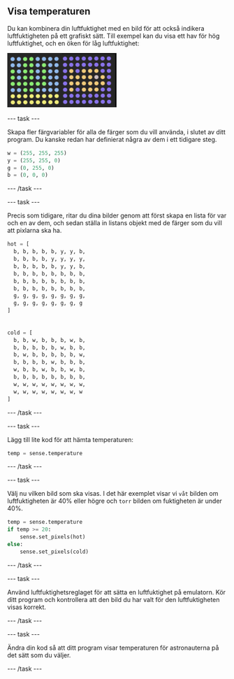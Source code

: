 ## Visa temperaturen

Du kan kombinera din luftfuktighet med en bild för att också indikera luftfuktigheten på ett grafiskt sätt. Till exempel kan du visa ett hav för hög luftfuktighet, och en öken för låg luftfuktighet:

![Varm och kall](images/wet-dry.png)

\--- task \---

Skapa fler färgvariabler för alla de färger som du vill använda, i slutet av ditt program. Du kanske redan har definierat några av dem i ett tidigare steg.

```python
w = (255, 255, 255)
y = (255, 255, 0)
g = (0, 255, 0)
b = (0, 0, 0)
```

\--- /task \---

\--- task \---

Precis som tidigare, ritar du dina bilder genom att först skapa en lista för var och en av dem, och sedan ställa in listans objekt med de färger som du vill att pixlarna ska ha.

```python
hot = [
  b, b, b, b, b, y, y, b,
  b, b, b, b, y, y, y, y,
  b, b, b, b, b, y, y, b,
  b, b, b, b, b, b, b, b,
  b, b, b, b, b, b, b, b,
  b, b, b, b, b, b, b, b,
  g, g, g, g, g, g, g, g,
  g, g, g, g, g, g, g, g
]


cold = [
  b, b, w, b, b, b, w, b,
  b, b, b, b, b, w, b, b,
  b, w, b, b, b, b, b, w,
  b, b, b, b, w, b, b, b,
  w, b, b, w, b, b, w, b,
  b, b, b, b, b, b, b, b,
  w, w, w, w, w, w, w, w,
  w, w, w, w, w, w, w, w
]
```

\--- /task \---

\--- task \---

Lägg till lite kod för att hämta temperaturen:

```python
temp = sense.temperature
```

\--- /task \---

\--- task \---

Välj nu vilken bild som ska visas. I det här exemplet visar vi ` våt ` bilden om luftfuktigheten är 40% eller högre och ` torr ` bilden om fuktigheten är under 40%.

```python
temp = sense.temperature
if temp >= 20:
    sense.set_pixels(hot)
else:
    sense.set_pixels(cold)
```

\--- /task \---

\--- task \---

Använd luftfuktighetsreglaget för att sätta en luftfuktighet på emulatorn. Kör ditt program och kontrollera att den bild du har valt för den luftfuktigheten visas korrekt.

\--- /task \---

\--- task \---

Ändra din kod så att ditt program visar temperaturen för astronauterna på det sätt som du väljer.

\--- /task \---